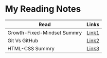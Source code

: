 
# My Reading Notes
Read | Links
---- | -----
Growth-Fixed-Mindset Summry| [Link1](reading-notes/../ggrowth-fixed-mindset.md) 
Git Vs GitHub| [Link2](reading-notes/../git-vs-github.md) 
HTML-CSS Summry| [Link3](reading-notes/../html-css-book-summary.md)

